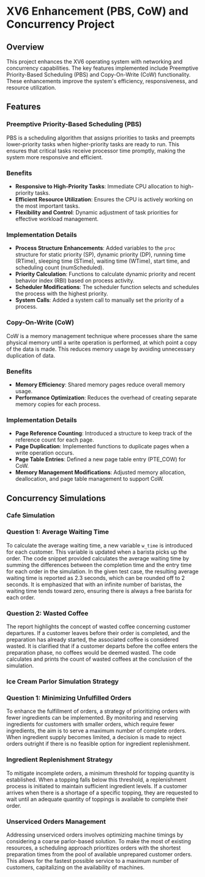 # XV6 Enhancement (PBS, CoW) and Concurrency Project

## Overview

This project enhances the XV6 operating system with networking and concurrency capabilities. The key features implemented include Preemptive Priority-Based Scheduling (PBS) and Copy-On-Write (CoW) functionality. These enhancements improve the system's efficiency, responsiveness, and resource utilization.

## Features

### Preemptive Priority-Based Scheduling (PBS)

PBS is a scheduling algorithm that assigns priorities to tasks and preempts lower-priority tasks when higher-priority tasks are ready to run. This ensures that critical tasks receive processor time promptly, making the system more responsive and efficient.

### Benefits

- **Responsive to High-Priority Tasks**: Immediate CPU allocation to high-priority tasks.
- **Efficient Resource Utilization**: Ensures the CPU is actively working on the most important tasks.
- **Flexibility and Control**: Dynamic adjustment of task priorities for effective workload management.

### Implementation Details

- **Process Structure Enhancements**: Added variables to the `proc` structure for static priority (SP), dynamic priority (DP), running time (RTime), sleeping time (STime), waiting time (WTime), start time, and scheduling count (numScheduled).
- **Priority Calculation**: Functions to calculate dynamic priority and recent behavior index (RBI) based on process activity.
- **Scheduler Modifications**: The scheduler function selects and schedules the process with the highest priority.
- **System Calls**: Added a system call to manually set the priority of a process.

### Copy-On-Write (CoW)

CoW is a memory management technique where processes share the same physical memory until a write operation is performed, at which point a copy of the data is made. This reduces memory usage by avoiding unnecessary duplication of data.

### Benefits

- **Memory Efficiency**: Shared memory pages reduce overall memory usage.
- **Performance Optimization**: Reduces the overhead of creating separate memory copies for each process.

### Implementation Details

- **Page Reference Counting**: Introduced a structure to keep track of the reference count for each page.
- **Page Duplication**: Implemented functions to duplicate pages when a write operation occurs.
- **Page Table Entries**: Defined a new page table entry (PTE_COW) for CoW.
- **Memory Management Modifications**: Adjusted memory allocation, deallocation, and page table management to support CoW.

## Concurrency Simulations

### Cafe Simulation

### Question 1: Average Waiting Time

To calculate the average waiting time, a new variable `w_time` is introduced for each customer. This variable is updated when a barista picks up the order. The code snippet provided calculates the average waiting time by summing the differences between the completion time and the entry time for each order in the simulation. In the given test case, the resulting average waiting time is reported as 2.3 seconds, which can be rounded off to 2 seconds. It is emphasized that with an infinite number of baristas, the waiting time tends toward zero, ensuring there is always a free barista for each order.

### Question 2: Wasted Coffee

The report highlights the concept of wasted coffee concerning customer departures. If a customer leaves before their order is completed, and the preparation has already started, the associated coffee is considered wasted. It is clarified that if a customer departs before the coffee enters the preparation phase, no coffees would be deemed wasted. The code calculates and prints the count of wasted coffees at the conclusion of the simulation.

### Ice Cream Parlor Simulation Strategy

### Question 1: Minimizing Unfulfilled Orders

To enhance the fulfillment of orders, a strategy of prioritizing orders with fewer ingredients can be implemented. By monitoring and reserving ingredients for customers with smaller orders, which require fewer ingredients, the aim is to serve a maximum number of complete orders. When ingredient supply becomes limited, a decision is made to reject orders outright if there is no feasible option for ingredient replenishment.

### Ingredient Replenishment Strategy

To mitigate incomplete orders, a minimum threshold for topping quantity is established. When a topping falls below this threshold, a replenishment process is initiated to maintain sufficient ingredient levels. If a customer arrives when there is a shortage of a specific topping, they are requested to wait until an adequate quantity of toppings is available to complete their order.

### Unserviced Orders Management

Addressing unserviced orders involves optimizing machine timings by considering a coarse parlor-based solution. To make the most of existing resources, a scheduling approach prioritizes orders with the shortest preparation times from the pool of available unprepared customer orders. This allows for the fastest possible service to a maximum number of customers, capitalizing on the availability of machines.

